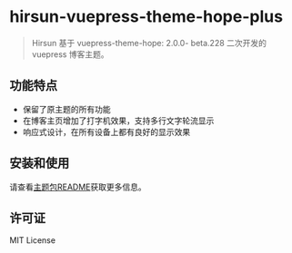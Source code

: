 # hirsun-vuepress-theme-hope-plus

> Hirsun 基于 vuepress-theme-hope: 2.0.0- beta.228 二次开发的 vuepress 博客主题。

## 功能特点

- 保留了原主题的所有功能
- 在博客主页增加了打字机效果，支持多行文字轮流显示
- 响应式设计，在所有设备上都有良好的显示效果

## 安装和使用

请查看[主题包README](./packages/theme/README.md)获取更多信息。

## 许可证

MIT License
